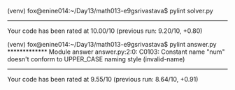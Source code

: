 (venv) fox@enine014:~/Day13/math013-e9gsrivastava$ pylint solver.py 

-------------------------------------------------------------------
Your code has been rated at 10.00/10 (previous run: 9.20/10, +0.80)

(venv) fox@enine014:~/Day13/math013-e9gsrivastava$ pylint answer.py
************* Module answer
answer.py:2:0: C0103: Constant name "num" doesn't conform to UPPER_CASE naming style (invalid-name)

------------------------------------------------------------------
Your code has been rated at 9.55/10 (previous run: 8.64/10, +0.91)


